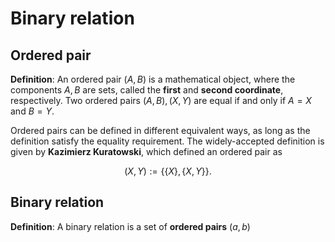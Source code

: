 # Binary relation

## Ordered pair

**Definition**: An ordered pair $(A, B)$ is a mathematical object, where the components $A,B$ are sets, called the **first** and **second coordinate**, respectively. Two ordered pairs $(A,B), (X,Y)$ are equal if and only if $A=X$ and $B=Y$.

Ordered pairs can be defined in different equivalent ways, as long as the definition satisfy the equality requirement. The widely-accepted definition is given by **Kazimierz Kuratowski**, which defined an ordered pair as

$$(X,Y):=\{\{X\},\{X,Y\}\}.$$

## Binary relation

**Definition**: A binary relation is a set of **ordered pairs** $(a,b)$ 